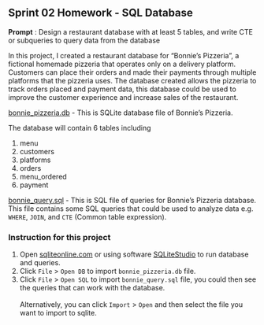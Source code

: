 ## Sprint 02 Homework - SQL Database

**Prompt** : Design a restaurant database with at least 5 tables, and write CTE or subqueries to query data from the database

In this project, I created a restaurant database for “Bonnie’s Pizzeria”, a fictional homemade pizzeria that operates only on a delivery platform. Customers can place their orders and made their payments through multiple platforms that the pizzeria uses. The database created allows the pizzeria to track orders placed and payment data, this database could be used to improve the customer experience and increase sales of the restaurant.

[bonnie_pizzeria.db](Sprint_02-SQL/bonnie_pizzeria.db) - This is SQLite database file of Bonnie’s Pizzeria.

The database will contain 6 tables including 
1. menu 
2. customers 
3. platforms 
4. orders 
5. menu_ordered 
6. payment

[bonnie_query.sql](Sprint_02-SQL/bonnie_query.sql) - This is SQL file of queries for Bonnie’s Pizzeria database.
<br /> This file contains some SQL queries that could be used to analyze data e.g. `WHERE`, `JOIN`, and `CTE` (Common table expression).

### Instruction for this project
1. Open [sqliteonline.com](https://sqliteonline.com/) or using software [SQLiteStudio](https://sqlitestudio.pl/) to run database and queries.
2. Click `File` > `Open DB` to import `bonnie_pizzeria.db` file.
3. Click `File` > `Open SQL` to import `bonnie_query.sql` file, you could then see the queries that can work with the database.
<br /><br /> Alternatively, you can click `Import` > `Open` and then select the file you want to import to sqlite.

